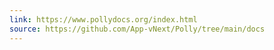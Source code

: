 ```yaml
---
link: https://www.pollydocs.org/index.html
source: https://github.com/App-vNext/Polly/tree/main/docs
---
```

